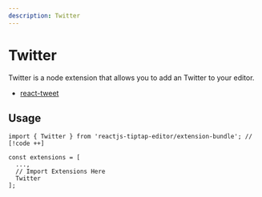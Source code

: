 ```yaml
---
description: Twitter
---
```


# Twitter

Twitter is a node extension that allows you to add an Twitter to your editor.

- [react-tweet](https://www.npmjs.com/package/react-tweet)

## Usage

```tsx
import { Twitter } from 'reactjs-tiptap-editor/extension-bundle'; // [!code ++]

const extensions = [
  ...,
  // Import Extensions Here
  Twitter
];
```
